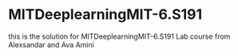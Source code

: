 # MITDeeplearningMIT-6.S191

this is the solution for MITDeeplearningMIT-6.S191 Lab course from Alexsandar and Ava Amini 
